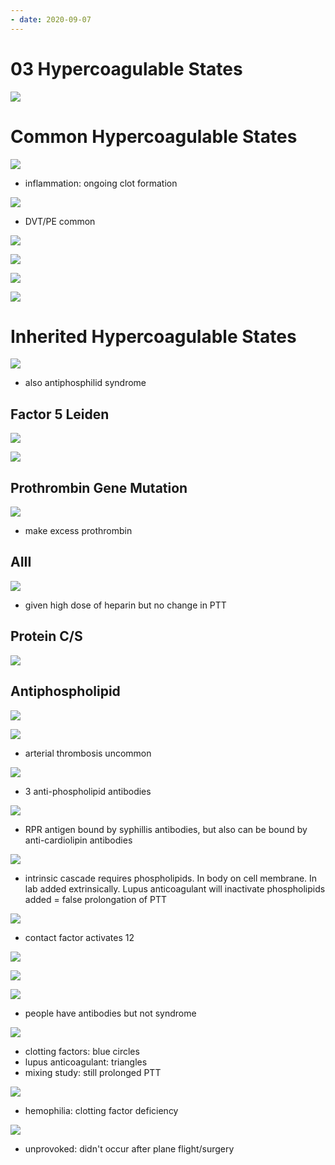 ```yaml
---
- date: 2020-09-07
---
```


# 03 Hypercoagulable States

<!-- virchow's triad is.. -->

![](https://photos.thisispiggy.com/file/wikiFiles/iadkmNW.jpg)

# Common Hypercoagulable States

<!-- common hypercoagulable states, why.. -->

![](https://photos.thisispiggy.com/file/wikiFiles/2jKJM78.jpg)

- inflammation: ongoing clot formation

![](https://photos.thisispiggy.com/file/wikiFiles/9cgM7XB.jpg)

- DVT/PE common

![](https://photos.thisispiggy.com/file/wikiFiles/1KfXLBe.jpg)

![](https://photos.thisispiggy.com/file/wikiFiles/ZFFlt9k.jpg)

![](https://photos.thisispiggy.com/file/wikiFiles/9rFrS8z.jpg)

![](https://photos.thisispiggy.com/file/wikiFiles/9tudypa.jpg)

# Inherited Hypercoagulable States

<!-- inherited hypercoagulable states include.. -->

![](https://photos.thisispiggy.com/file/wikiFiles/es5uEOi.jpg)

- also antiphosphilid syndrome

## Factor 5 Leiden

<!-- factor 5 leiden pathogenesis, gene mutation.. -->

![](https://photos.thisispiggy.com/file/wikiFiles/hI018R0.jpg)

![](https://photos.thisispiggy.com/file/wikiFiles/amB5L0u.jpg)

## Prothrombin Gene Mutation

<!-- prothrombin gene mutation, pathogenesis.. -->

![](https://photos.thisispiggy.com/file/wikiFiles/FDD9qY9.jpg)

- make excess prothrombin

## AIII

<!-- AIII pathogenesis, causes, presentation.. -->

![](https://photos.thisispiggy.com/file/wikiFiles/JFBFEAL.jpg)

- given high dose of heparin but no change in PTT

## Protein C/S

<!-- protein C/S deficiency causes, result.. -->

![](https://photos.thisispiggy.com/file/wikiFiles/8a8UVXW.jpg)

## Antiphospholipid

<!-- antiphospholipid syndrome pathogenesis, 3 antibodies, 3 results, detection and diagnosis. Syndrome vs antibodies.. -->

![](https://photos.thisispiggy.com/file/wikiFiles/OxeX2aa.jpg)

![](https://photos.thisispiggy.com/file/wikiFiles/5ujkF01.jpg)

- arterial thrombosis uncommon

![](https://photos.thisispiggy.com/file/wikiFiles/zIJNYMJ.jpg)

- 3 anti-phospholipid antibodies

![](https://photos.thisispiggy.com/file/wikiFiles/AQofDWm.jpg)

- RPR antigen bound by syphillis antibodies, but also can be bound by anti-cardiolipin antibodies

![](https://photos.thisispiggy.com/file/wikiFiles/HvxTqJh.jpg)

- intrinsic cascade requires phospholipids. In body on cell membrane. In lab added extrinsically. Lupus anticoagulant will inactivate phospholipids added = false prolongation of PTT

![](https://photos.thisispiggy.com/file/wikiFiles/IktFCAv.jpg)

- contact factor activates 12

![](https://photos.thisispiggy.com/file/wikiFiles/QfVRbWa.jpg)

![](https://photos.thisispiggy.com/file/wikiFiles/FhCtlX3.jpg)

![](https://photos.thisispiggy.com/file/wikiFiles/zCDGiq5.jpg)

- people have antibodies but not syndrome

<!-- mixing study difference between lupus and hemophilia.. -->

![](https://photos.thisispiggy.com/file/wikiFiles/s9oUPkY.jpg)

- clotting factors: blue circles
- lupus anticoagulant: triangles
- mixing study: still prolonged PTT

![](https://photos.thisispiggy.com/file/wikiFiles/MxBqz5B.jpg)

- hemophilia: clotting factor deficiency

<!-- ignore -->

![](https://photos.thisispiggy.com/file/wikiFiles/AXsqETs.jpg)

- unprovoked: didn't occur after plane flight/surgery
